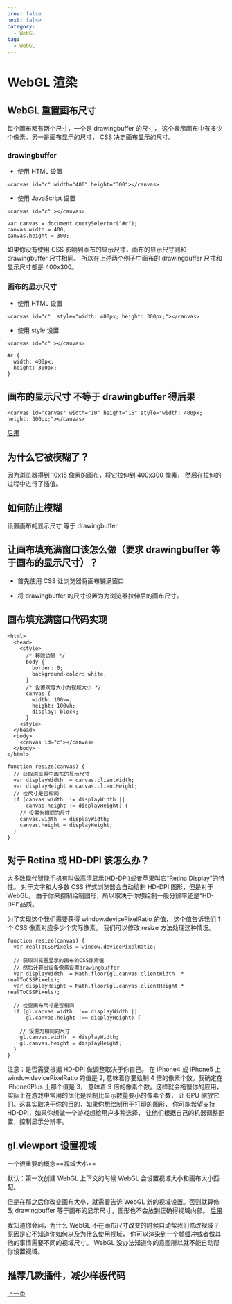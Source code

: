 ```yaml
---
prev: false
next: false
category:
  - WebGL
tag:
  - WebGL
---
```


# WebGL 渲染

<!-- more -->

## WebGL 重置画布尺寸

每个画布都有两个尺寸，一个是 drawingbuffer 的尺寸， 这个表示画布中有多少个像素。另一是画布显示的尺寸， CSS 决定画布显示的尺寸。

### drawingbuffer

- 使用 HTML 设置

```html:no-line-numbers
<canvas id="c" width="400" height="300"></canvas>
```

- 使用 JavaScript 设置

```html:no-line-numbers
<canvas id="c" ></canvas>
```

```js:no-line-numbers
var canvas = document.querySelector("#c");
canvas.width = 400;
canvas.height = 300;
```

如果你没有使用 CSS 影响到画布的显示尺寸，画布的显示尺寸则和 drawingbuffer 尺寸相同。 所以在上述两个例子中画布的 drawingbuffer 尺寸和显示尺寸都是 400x300。

### 画布的显示尺寸

- 使用 HTML 设置

```html:no-line-numbers
<canvas id="c"  style="width: 400px; height: 300px;"></canvas>
```

- 使用 style 设置

```html:no-line-numbers
<canvas id="c" ></canvas>
```

```css:no-line-numbers
#c {
  width: 400px;
  height: 300px;
}
```

## 画布的显示尺寸 不等于 drawingbuffer 得后果

```html:no-line-numbers
<canvas id="canvas" width="10" height="15" style="width: 400px; height: 300px;"></canvas>
```

[后果](https://webglfundamentals.org/webgl/webgl-10x15-canvas-400x300-css.html)

## 为什么它被模糊了？

因为浏览器得到 10x15 像素的画布，将它拉伸到 400x300 像素， 然后在拉伸的过程中进行了插值。

## 如何防止模糊

设置画布的显示尺寸 等于 drawingbuffer

## 让画布填充满窗口该怎么做（要求 drawingbuffer 等于画布的显示尺寸）？

- 首先使用 CSS 让浏览器将画布铺满窗口

- 将 drawingbuffer 的尺寸设置为为浏览器拉伸后的画布尺寸。

## 画布填充满窗口代码实现

```html:no-line-numbers
<html>
  <head>
    <style>
      /* 移除边界 */
      body {
        border: 0;
        background-color: white;
      }
      /* 设置欢度大小为视域大小 */
      canvas {
        width: 100vw;
        height: 100vh;
        display: block;
      }
    <style>
  </head>
  <body>
    <canvas id="c"></canvas>
  </body>
</html>
```

```js:no-line-numbers
function resize(canvas) {
  // 获取浏览器中画布的显示尺寸
  var displayWidth  = canvas.clientWidth;
  var displayHeight = canvas.clientHeight;
  // 检尺寸是否相同
  if (canvas.width  != displayWidth ||
      canvas.height != displayHeight) {
    // 设置为相同的尺寸
    canvas.width  = displayWidth;
    canvas.height = displayHeight;
  }
}
```

## 对于 Retina 或 HD-DPI 该怎么办？

大多数现代智能手机有叫做高清显示(HD-DPI)或者苹果叫它“Retina Display”的特性。 对于文字和大多数 CSS 样式浏览器会自动绘制 HD-DPI 图形，但是对于 WebGL， 由于你来控制绘制图形，所以取决于你想绘制一般分辨率还是“HD-DPI”品质。

为了实现这个我们需要获得 window.devicePixelRatio 的值， 这个值告诉我们 1 个 CSS 像素对应多少个实际像素。 我们可以修改 resize 方法处理这种情况。

```js:no-line-numbers
function resize(canvas) {
  var realToCSSPixels = window.devicePixelRatio;

  // 获取浏览器显示的画布的CSS像素值
  // 然后计算出设备像素设置drawingbuffer
  var displayWidth  = Math.floor(gl.canvas.clientWidth  * realToCSSPixels);
  var displayHeight = Math.floor(gl.canvas.clientHeight * realToCSSPixels);

  // 检查画布尺寸是否相同
  if (gl.canvas.width  !== displayWidth ||
      gl.canvas.height !== displayHeight) {

    // 设置为相同的尺寸
    gl.canvas.width  = displayWidth;
    gl.canvas.height = displayHeight;
  }
}
```

注意：是否需要根据 HD-DPI 做调整取决于你自己。 在 iPhone4 或 iPhone5 上 window.devicePixelRatio 的值是 2, 意味着你要绘制 4 倍的像素个数。我确定在 iPhone6Plus 上那个值是 3， 意味着 9 倍的像素个数。这样就会拖慢你的应用， 实际上在游戏中常用的优化是绘制比显示数量要小的像素个数， 让 GPU 缩放它们。这其实取决于你的目的，如果你想绘制用于打印的图形， 你可能希望支持 HD-DPI，如果你想做一个游戏想给用户多种选择， 让他们根据自己的机器调整配置，控制显示分辨率。

## gl.viewport 设置视域

一个很重要的概念==视域大小==

默认：第一次创建 WebGL 上下文的时候 WebGL 会设置视域大小和画布大小匹配。

但是在那之后你改变画布大小，就需要告诉 WebGL 新的视域设置。否则就算修改 drawingbuffer 等于画布的显示尺寸，图形也不会放到正确得视域内部。
[后果](https://webglfundamentals.org/webgl/webgl-resize-canvas.html)

我知道你会问，为什么 WebGL 不在画布尺寸改变的时候自动帮我们修改视域？ 原因是它不知道你如何以及为什么使用视域， 你可以渲染到一个帧缓冲或者做其他的事情需要不同的视域尺寸。 WebGL 没办法知道你的意图所以就不能自动帮你设置视域。

## 推荐几款插件，减少样板代码

[上一页](./1.md)
